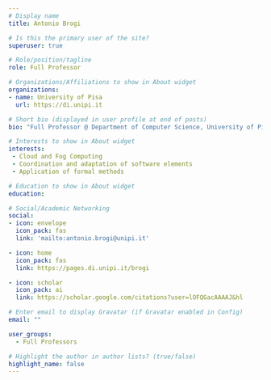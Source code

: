 ```yaml
---
# Display name
title: Antonio Brogi

# Is this the primary user of the site?
superuser: true

# Role/position/tagline
role: Full Professor

# Organizations/Affiliations to show in About widget
organizations:
- name: University of Pisa
  url: https://di.unipi.it

# Short bio (displayed in user profile at end of posts)
bio: "Full Professor @ Department of Computer Science, University of Pisa, Italy."

# Interests to show in About widget
interests:
 - Cloud and Fog Computing
 - Coordination and adaptation of software elements
 - Application of formal methods

# Education to show in About widget
education:

# Social/Academic Networking
social:
- icon: envelope
  icon_pack: fas
  link: 'mailto:antonio.brogi@unipi.it'

- icon: home
  icon_pack: fas
  link: https://pages.di.unipi.it/brogi

- icon: scholar
  icon_pack: ai
  link: https://scholar.google.com/citations?user=lOFQGacAAAAJ&hl

# Enter email to display Gravatar (if Gravatar enabled in Config)
email: ""

user_groups:
  - Full Professors

# Highlight the author in author lists? (true/false)
highlight_name: false
---
```


